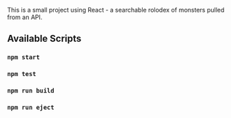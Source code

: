 This is a small project using React - a searchable rolodex of monsters pulled from an API.

## Available Scripts
### `npm start`
### `npm test`
### `npm run build`
### `npm run eject`

